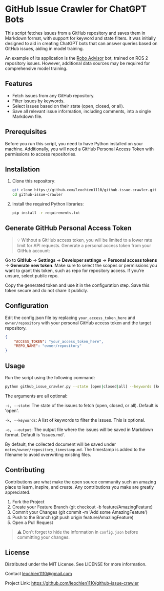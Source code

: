 # GitHub Issue Crawler for ChatGPT Bots

This script fetches issues from a GitHub repository and saves them in Markdown format, with support for keyword and state filters. It was initially designed to aid in creating ChatGPT bots that can answer queries based on GitHub issues, aiding in model training.

An example of its application is the [Robo Advisor](https://chat.openai.com/g/g-njWAeq2iF-robo-advisor) bot, trained on ROS 2 repository issues. However, additional data sources may be required for comprehensive model training.

## Features

- Fetch issues from any GitHub repository.
- Filter issues by keywords.
- Select issues based on their state (open, closed, or all).
- Save all relevant issue information, including comments, into a single Markdown file.

## Prerequisites

Before you run this script, you need to have Python installed on your machine. Additionally, you will need a GitHub Personal Access Token with permissions to access repositories.

## Installation

1. Clone this repository:
   ```bash
   git clone https://github.com/leochien1110/github-issue-crawler.git
   cd github-issue-crawler
   ```
1. Install the required Python libraries:
    ```bash
    pip install -r requirements.txt
    ```

## Generate GitHub Personal Access Token
> :bulb: Without a GitHub access token, you will be limited to a lower rate limit for API requests.
Generate a personal access token from your GitHub account:

Go to **GitHub** -> **Settings** -> **Developer settings** -> **Personal access tokens** -> **Generate new token**.
Make sure to select the scopes or permissions you want to grant this token, such as repo for repository access. If you're unsure, select public repo.

Copy the generated token and use it in the configuration step. Save this token secure and do not share it publicly.

## Configuration
Edit the config.json file by replacing `your_access_token_here` and `owner/repository` with your personal GitHub access token and the target repository.

```json
{
    "ACCESS_TOKEN": "your_access_token_here",
    "REPO_NAME": "owner/repository"
}
```


## Usage
Run the script using the following command:

```bash
python github_issue_crawler.py --state [open|closed|all] --keywords [keyword1 keyword2 ...] --output [output_file.md]
```
The arguments are all optional:

`-s, --state`: The state of the issues to fetch (open, closed, or all). Default is 'open'.

`-k, --keywords`: A list of keywords to filter the issues. This is optional.

`-o, --output`: The output file where the issues will be saved in Markdown format. Default is 'issues.md'.

By default, the collected document will be saved under `notes/owner/repository_timestamp.md`. The timestamp is added to the filename to avoid overwriting existing files.

## Contributing
Contributions are what make the open source community such an amazing place to learn, inspire, and create. Any contributions you make are greatly appreciated.

1. Fork the Project
2. Create your Feature Branch (git checkout -b feature/AmazingFeature)
3. Commit your Changes (git commit -m 'Add some AmazingFeature')
4. Push to the Branch (git push origin feature/AmazingFeature)
5. Open a Pull Request

> :warning: Don't forget to hide the information in `config.json` before committing your changes.

## License
Distributed under the MIT License. See LICENSE for more information.

Contact
leochien1110@gmail.com

Project Link: https://github.com/leochien1110/github-issue-crawler

